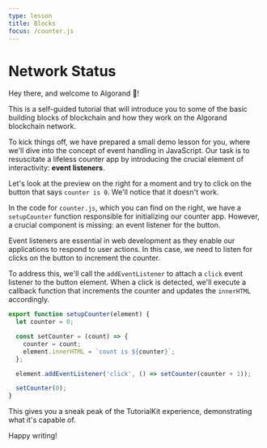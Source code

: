 ```yaml
---
type: lesson
title: Blocks
focus: /counter.js
---
```


# Network Status

Hey there, and welcome to Algorand 👋!

This is a self-guided tutorial that will introduce you to some of the basic building blocks of blockchain and how they work on the Algorand blockchain network.

To kick things off, we have prepared a small demo lesson for you, where we'll dive into the concept of event handling in JavaScript. Our task is to resuscitate a lifeless counter app by introducing the crucial element of interactivity: **event listeners**.

Let's look at the preview on the right for a moment and try to click on the button that says `counter is 0`. We'll notice that it doesn't work.

In the code for `counter.js`, which you can find on the right, we have a `setupCounter` function responsible for initializing our counter app. However, a crucial component is missing: an event listener for the button.

Event listeners are essential in web development as they enable our applications to respond to user actions. In this case, we need to listen for clicks on the button to increment the counter.

To address this, we'll call the `addEventListener` to attach a `click` event listener to the button element. When a click is detected, we'll execute a callback function that increments the counter and updates the `innerHTML` accordingly.

```ts add={9}
export function setupCounter(element) {
  let counter = 0;

  const setCounter = (count) => {
    counter = count;
    element.innerHTML = `count is ${counter}`;
  };

  element.addEventListener('click', () => setCounter(counter + 1));

  setCounter(0);
}
```

This gives you a sneak peak of the TutorialKit experience, demonstrating what it's capable of.

Happy writing!
